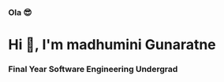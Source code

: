 ### Ola 	😎
<h1 align="left">Hi 👋, I'm madhumini Gunaratne</h1>
<h3 align="left">Final Year Software Engineering Undergrad</h3>



